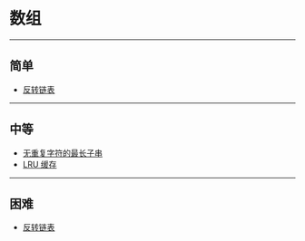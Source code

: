 # 数组

---

## 简单

* [反转链表](../../../docs/leetcode/top-apply/reverse-linked-list.md)

---

## 中等

* [无重复字符的最长子串](../../../docs/leetcode/top-apply/longest-substring-without-repeating-characters.md)
* [LRU 缓存](../../../docs/leetcode/top-apply/lru-cache.md)

---

## 困难

* [反转链表](../../../docs/leetcode/top-apply/reverse-linked-list.md)
